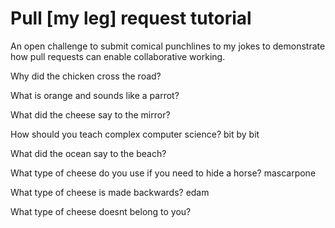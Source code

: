 # Pull [my leg] request tutorial
An open challenge to submit comical punchlines to my jokes to demonstrate how pull requests can enable collaborative working. 

Why did the chicken cross the road? 

What is orange and sounds like a parrot? 

What did the cheese say to the mirror? 

How should you teach complex computer science? bit by bit

What did the ocean say to the beach? 

What type of cheese do you use if you need to hide a horse? mascarpone

What type of cheese is made backwards? edam

What type of cheese doesnt belong to you? 
